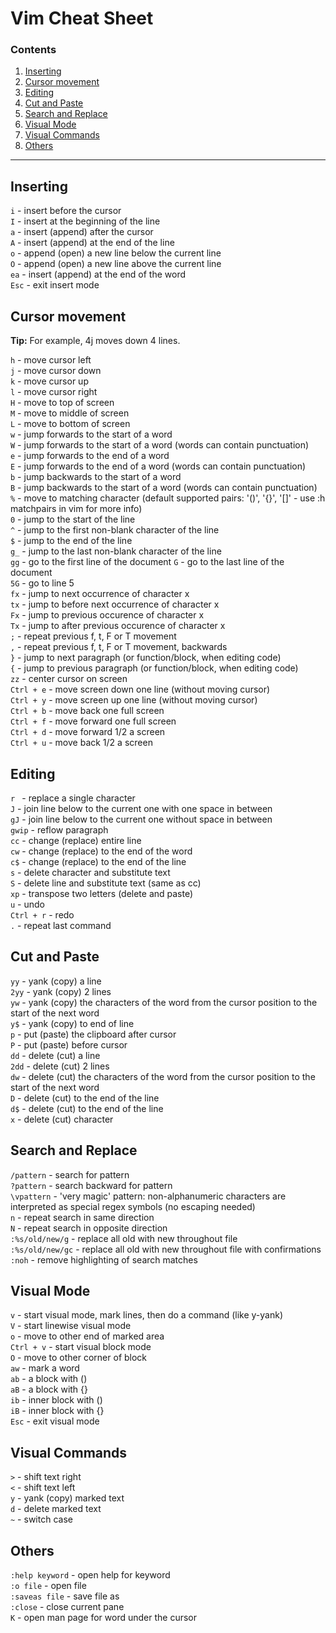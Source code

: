 # Vim Cheat Sheet 
### Contents

1. [Inserting](#inserting)
2. [Cursor movement](#cursor-movement)
3. [Editing](#editing)
4. [Cut and Paste](#cut-and-paste)
5. [Search and Replace](#search-and-replace)
6. [Visual Mode](#visual-mode)
7. [Visual Commands](#visual-commands)
8. [Others](#others)

---


## Inserting

```i``` - insert before the cursor  
```I``` - insert at the beginning of the line  
```a``` - insert (append) after the cursor  
```A``` - insert (append) at the end of the line  
```o``` - append (open) a new line below the current line  
```O``` - append (open) a new line above the current line  
```ea``` - insert (append) at the end of the word  
```Esc``` - exit insert mode 

## Cursor movement


  **Tip:** For example, 4j moves down 4 lines.

```h``` - move cursor left  
```j``` - move cursor down  
```k``` - move cursor up  
```l``` - move cursor right  
```H``` - move to top of screen   
```M``` - move to middle of screen   
```L``` - move to bottom of screen  
```w``` - jump forwards to the start of a word   
```W``` - jump forwards to the start of a word (words can contain punctuation)   
```e``` - jump forwards to the end of a word  
```E``` - jump forwards to the end of a word (words can contain punctuation)  
```b``` - jump backwards to the start of a word  
```B``` - jump backwards to the start of a word (words can contain punctuation)  
```%``` - move to matching character (default supported pairs: '()', '{}', '[]' - use :h matchpairs in vim for more info)  
```0``` - jump to the start of the line  
```^``` - jump to the first non-blank character of the line  
```$``` - jump to the end of the line  
```g_``` - jump to the last non-blank character of the line  
```gg``` - go to the first line of the document
```G``` - go to the last line of the document  
```5G``` - go to line 5  
```fx``` - jump to next occurrence of character x  
```tx``` - jump to before next occurrence of character x  
```Fx``` - jump to previous occurence of character x  
```Tx``` - jump to after previous occurence of character x  
```;``` - repeat previous f, t, F or T movement  
```,``` - repeat previous f, t, F or T movement, backwards  
```}``` - jump to next paragraph (or function/block, when editing code)  
```{``` - jump to previous paragraph (or function/block, when editing code)  
```zz``` - center cursor on screen  
```Ctrl + e``` - move screen down one line (without moving cursor)  
```Ctrl + y``` - move screen up one line (without moving cursor)  
```Ctrl + b``` - move back one full screen  
```Ctrl + f``` - move forward one full screen  
```Ctrl + d``` - move forward 1/2 a screen  
```Ctrl + u``` - move back 1/2 a screen  



## Editing

```r ``` - replace a single character  
```J``` - join line below to the current one with one space in between  
```gJ``` - join line below to the current one without space in between  
```gwip``` - reflow paragraph  
```cc``` - change (replace) entire line  
```cw``` - change (replace) to the end of the word  
```c$``` - change (replace) to the end of the line  
```s``` - delete character and substitute text  
```S``` - delete line and substitute text (same as cc)  
```xp``` - transpose two letters (delete and paste)  
```u``` - undo  
```Ctrl + r``` - redo  
```.``` - repeat last command



 ## Cut and Paste

```yy``` - yank (copy) a line  
```2yy``` - yank (copy) 2 lines  
```yw``` - yank (copy) the characters of the word from the cursor position to the start of the next word  
```y$``` - yank (copy) to end of line  
```p``` - put (paste) the clipboard after cursor  
```P``` - put (paste) before cursor  
```dd``` - delete (cut) a line  
```2dd``` - delete (cut) 2 lines  
```dw``` - delete (cut) the characters of the word from the cursor position to the start of the next word  
```D``` - delete (cut) to the end of the line  
```d$``` - delete (cut) to the end of the line  
```x``` - delete (cut) character  


## Search and Replace

```/pattern``` - search for pattern  
```?pattern``` - search backward for pattern  
```\vpattern``` - 'very magic' pattern: non-alphanumeric characters are interpreted as special regex symbols (no escaping needed)  
```n``` - repeat search in same direction   
```N``` - repeat search in opposite direction  
```:%s/old/new/g``` - replace all old with new throughout file  
```:%s/old/new/gc``` - replace all old with new throughout file with confirmations   
```:noh``` - remove highlighting of search matches  


## Visual Mode

```v``` - start visual mode, mark lines, then do a command (like y-yank)  
```V``` - start linewise visual mode   
```o``` - move to other end of marked area   
```Ctrl + v``` - start visual block mode  
```O``` - move to other corner of block  
```aw``` - mark a word  
```ab``` - a block with ()  
```aB``` - a block with {}  
```ib``` - inner block with ()  
```iB``` - inner block with {}  
```Esc``` - exit visual mode  

## Visual Commands

```>``` - shift text right   
```<``` - shift text left  
```y``` - yank (copy) marked text  
```d``` - delete marked text  
```~``` - switch case  

## Others

```:help keyword``` - open help for keyword  
```:o file``` - open file  
```:saveas file``` - save file as  
```:close``` - close current pane  
```K``` - open man page for word under the cursor  